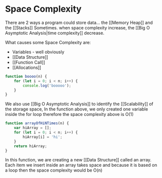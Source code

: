 # Space Complexity
There are 2 ways a program could store data... the [[Memory Heap]] and the [[Stacks]]
Sometimes. when space complexity increase, the [[Big O Asymptotic Analysis|time complexity]] decrease. 

What causes some Space Complexity are:
- Variables - well obviously
- [[Data Structure]]
- [[Function Call]]
- [[Allocations]]


```js
function boooo(n) {
    for (let i = 0; i < n; i++) {
        console.log('booooo');
    }
}
```

We also use [[Big O Asymptotic Analysis]] to identify the [[Scalability]] of the storage space,  In the function above, we only created one variable inside the for loop therefore the space complexity above is O(1)

```js
function arrayOfHiNTimes(n) {
    var hiArray = [];
    for (let i = 0; i < n; i++) {
        hiArray[i] = 'hi';
    }
    return hiArray;
}
```

In this function, we are creating a new [[Data Structure]] called an array. Each item we insert inside an array takes space and because it is based on a loop then the space complexity would be O(n)




